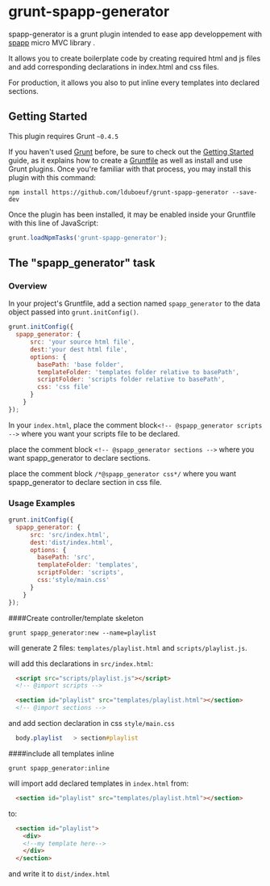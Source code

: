 # grunt-spapp-generator

spapp-generator is a grunt plugin intended to ease app developpement with [spapp](https://github.com/c-smile/spapp) micro MVC library .

It allows you to create boilerplate code by creating required html and js files and add corresponding declarations in index.html and css files.

For production, it allows you also to put inline every templates into declared sections.

## Getting Started
This plugin requires Grunt `~0.4.5`

If you haven't used [Grunt](http://gruntjs.com/) before, be sure to check out the [Getting Started](http://gruntjs.com/getting-started) guide, as it explains how to create a [Gruntfile](http://gruntjs.com/sample-gruntfile) as well as install and use Grunt plugins. Once you're familiar with that process, you may install this plugin with this command:

```shell
npm install https://github.com/lduboeuf/grunt-spapp-generator --save-dev
```

Once the plugin has been installed, it may be enabled inside your Gruntfile with this line of JavaScript:

```js
grunt.loadNpmTasks('grunt-spapp-generator');
```

## The "spapp_generator" task

### Overview
In your project's Gruntfile, add a section named `spapp_generator` to the data object passed into `grunt.initConfig()`.

```js
grunt.initConfig({
  spapp_generator: {
      src: 'your source html file',
      dest:'your dest html file',
      options: {
        basePath: 'base folder',
        templateFolder: 'templates folder relative to basePath',
        scriptFolder: 'scripts folder relative to basePath',
        css: 'css file'
      }
    }
});
```

In your `index.html`, place the comment block`<!-- @spapp_generator scripts -->` where you want your scripts file to be declared.

place the comment block  `<!-- @spapp_generator sections -->` where you want spapp_generator to declare sections.

place the comment block `/*@spapp_generator css*/` where you want spapp_generator to declare section in css file.

### Usage Examples



```js
grunt.initConfig({
  spapp_generator: {
      src: 'src/index.html',
      dest:'dist/index.html',
      options: {
        basePath: 'src',
        templateFolder: 'templates',
        scriptFolder: 'scripts',
        css:'style/main.css'
      }
    }
});
```

####Create controller/template skeleton

```shell
grunt spapp_generator:new --name=playlist
```
will generate 2 files: `templates/playlist.html` and `scripts/playlist.js`.

will add this declarations in `src/index.html`:
```html
  <script src="scripts/playlist.js"></script>
  <!-- @import scripts -->
```
```html
  <section id="playlist" src="templates/playlist.html"></section>
  <!-- @import sections -->
```
and add section declaration in css `style/main.css`
```css
  body.playlist   > section#playlist
```

####include all templates inline

```shell
grunt spapp_generator:inline
```
will import add declared templates in `index.html`
from:
```html
  <section id="playlist" src="templates/playlist.html"></section>
```
to:
```html
  <section id="playlist">
    <div>
    <!--my template here-->
    </div>
  </section>
```

 and write it to `dist/index.html`
